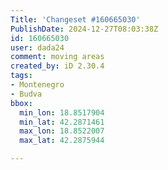 ```yaml
---
Title: 'Changeset #160665030'
PublishDate: 2024-12-27T08:03:38Z
id: 160665030
user: dada24
comment: moving areas
created_by: iD 2.30.4
tags:
- Montenegro
- Budva
bbox:
  min_lon: 18.8517904
  min_lat: 42.2871461
  max_lon: 18.8522007
  max_lat: 42.2875944

---
```

